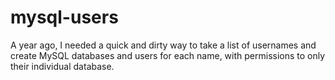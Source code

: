 mysql-users
===========

A year ago, I needed a quick and dirty way to take a list of usernames and create MySQL databases and users for each name, with permissions to only their individual database.
